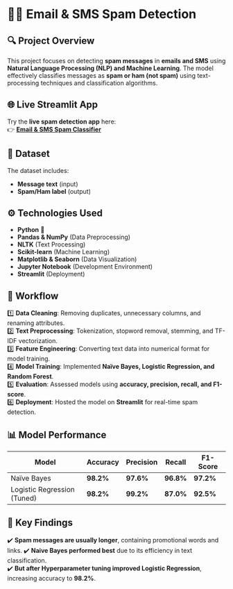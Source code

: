 # 📧📱 Email & SMS Spam Detection  

## 🔍 Project Overview  
This project focuses on detecting **spam messages** in **emails and SMS** using **Natural Language Processing (NLP) and Machine Learning**. The model effectively classifies messages as **spam or ham (not spam)** using text-processing techniques and classification algorithms.  

## 🌐 Live Streamlit App  
Try the **live spam detection app** here:  
👉 **[Email & SMS Spam Classifier](https://sms-spam-classifier-aj.streamlit.app/)**  

## 📂 Dataset  
The dataset includes:  
- **Message text** (input)  
- **Spam/Ham label** (output)  

## ⚙️ Technologies Used  
- **Python** 🐍  
- **Pandas & NumPy** (Data Preprocessing)  
- **NLTK** (Text Processing)  
- **Scikit-learn** (Machine Learning)  
- **Matplotlib & Seaborn** (Data Visualization)  
- **Jupyter Notebook** (Development Environment)  
- **Streamlit** (Deployment)  

## 🔄 Workflow  
1️⃣ **Data Cleaning**: Removing duplicates, unnecessary columns, and renaming attributes.  
2️⃣ **Text Preprocessing**: Tokenization, stopword removal, stemming, and TF-IDF vectorization.  
3️⃣ **Feature Engineering**: Converting text data into numerical format for model training.  
4️⃣ **Model Training**: Implemented **Naïve Bayes, Logistic Regression, and Random Forest**.  
5️⃣ **Evaluation**: Assessed models using **accuracy, precision, recall, and F1-score**.  
6️⃣ **Deployment**: Hosted the model on **Streamlit** for real-time spam detection.  


## 📊 Model Performance  
| Model                      | Accuracy | Precision | Recall | F1-Score |
|---------------------------|----------|------------|--------|---------|
| Naïve Bayes                | **98.2%**  | **97.6%**   | **96.8%** | **97.2%** |
| Logistic Regression (Tuned) | **98.2%**  | **99.2%**   | **87.0%** | **92.5%** |

## 📌 Key Findings  
✔️ **Spam messages are usually longer**, containing promotional words and links.
✔️ **Naive Bayes performed best** due to its efficiency in text classification.  
✔️ **But after Hyperparameter tuning improved Logistic Regression**, increasing accuracy to **98.2%**. 



